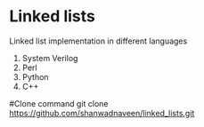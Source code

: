 # Linked lists

Linked list implementation in different languages
1) System Verilog
2) Perl
3) Python
4) C++



#Clone command
git clone https://github.com/shanwadnaveen/linked_lists.git
